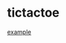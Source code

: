 # tictactoe

<a href="[https://danielrjilek.github.io/tictactoe//](Libro de los Juegos)" target="_blank">example</a>

